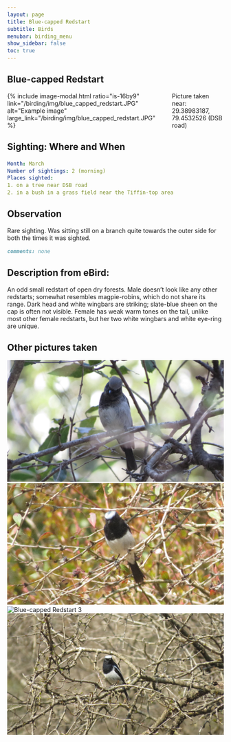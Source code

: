 ```yaml
---
layout: page
title: Blue-capped Redstart
subtitle: Birds
menubar: birding_menu
show_sidebar: false
toc: true
---
```


## Blue-capped Redstart

<div class="columns">
<div class="column is-6">
{% include image-modal.html ratio="is-16by9" link="/birding/img/blue_capped_redstart.JPG" alt="Example image" large_link="/birding/img/blue_capped_redstart.JPG" %}
</div>
<div class="column is-6">
Picture taken near: 29.38983187, 79.4532526 (DSB road)
</div>
</div>

## Sighting: Where and When
```yaml
Month: March
Number of sightings: 2 (morning)
Places sighted: 
1. on a tree near DSB road
2. in a bush in a grass field near the Tiffin-top area
```

## Observation
Rare sighting. Was sitting still on a branch quite towards the outer side for both the times it was sighted. 

```markdown
comments: none
```

## Description from eBird:
An odd small redstart of open dry forests. Male doesn’t look like any other redstarts; somewhat resembles magpie-robins, which do not share its range. Dark head and white wingbars are striking; slate-blue sheen on the cap is often not visible. Female has weak warm tones on the tail, unlike most other female redstarts, but her two white wingbars and white eye-ring are unique.


## Other pictures taken
![Blue-capped Redstart 1](/birding/img/blue_capped_redstart1.JPG)
![Blue-capped Redstart 2](/birding/img/blue_capped_redstart2.JPG)
![Blue-capped Redstart 3](/birding/img/blue_capped_redstart3.JPG)
![Blue-capped Redstart 4](/birding/img/blue_capped_redstart4.JPG)
